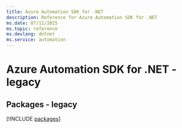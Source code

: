 ```yaml
---
title: Azure Automation SDK for .NET
description: Reference for Azure Automation SDK for .NET
ms.date: 07/11/2025
ms.topic: reference
ms.devlang: dotnet
ms.service: automation
---
```

# Azure Automation SDK for .NET - legacy
## Packages - legacy
[!INCLUDE [packages](automation-index.md)]